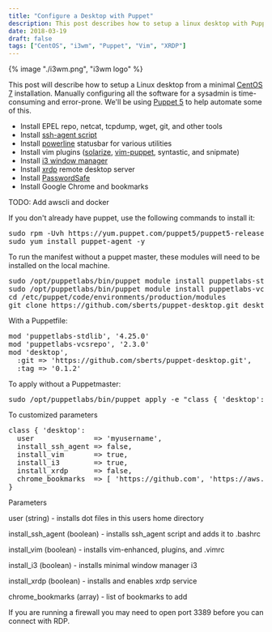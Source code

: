 ```yaml
---
title: "Configure a Desktop with Puppet"
description: This post describes how to setup a linux desktop with Puppet.
date: 2018-03-19
draft: false
tags: ["CentOS", "i3wm", "Puppet", "Vim", "XRDP"]
---
```


{% image "./i3wm.png", "i3wm logo" %}
<p>This post will describe how to setup a Linux desktop from a minimal <a href="https://www.centos.org">CentOS 7</a> installation. Manually configuring all the software for a sysadmin is time-consuming and error-prone. We'll be using <a href="https://puppet.com/docs/puppet/5.0/index.html">Puppet 5</a> to help automate some of this.
<ul>
 	<li>Install EPEL repo, netcat, tcpdump, wget, git, and other tools</li>
 	<li>Install <a href="http://mah.everybody.org/docs/ssh">ssh-agent script</a></li>
 	<li>Install <a href="https://github.com/powerline/powerline">powerline</a> statusbar for various utilities</li>
 	<li>Install vim plugins (<a href="http://ethanschoonover.com/solarized">solarize</a>, <a href="https://github.com/rodjek/vim-puppet">vim-puppet</a>, syntastic, and snipmate)</li>
 	<li>Install <a href="https://i3wm.org">i3 window manager</a></li>
 	<li>Install <a href="https://www.xrdp.org">xrdp</a> remote desktop server</li>
       <li>Install <a href="https://pwsafe.org">PasswordSafe</a>
 	<li>Install Google Chrome and bookmarks</li>
</ul>

TODO: Add awscli and docker

If you don't already have puppet, use the following commands to install it:
<pre>
sudo rpm -Uvh https://yum.puppet.com/puppet5/puppet5-release-el-7.noarch.rpm
sudo yum install puppet-agent -y
</pre>

To run the manifest without a puppet master, these modules will need to be installed on the local machine.
<pre>
sudo /opt/puppetlabs/bin/puppet module install puppetlabs-stdlib
sudo /opt/puppetlabs/bin/puppet module install puppetlabs-vcsrepo
cd /etc/puppet/code/environments/production/modules
git clone https://github.com/sberts/puppet-desktop.git desktop
</pre>

With a Puppetfile:
<pre>
mod 'puppetlabs-stdlib', '4.25.0'
mod 'puppetlabs-vcsrepo', '2.3.0'
mod 'desktop',
  :git => 'https://github.com/sberts/puppet-desktop.git',
  :tag => '0.1.2'
</pre>

To apply without a Puppetmaster:
<pre>
sudo /opt/puppetlabs/bin/puppet apply -e "class { 'desktop': user => 'ec2-user', }"
</pre>

To customized parameters
<pre>
class { 'desktop':
  user              => 'myusername',
  install_ssh_agent => false,
  install_vim       => true,
  install_i3        => true,
  install_xrdp      => false,
  chrome_bookmarks  => [ 'https://github.com', 'https://aws.amazon.com' ],
}
</pre>

Parameters

user (string) - installs dot files in this users home directory

install_ssh_agent (boolean) - installs ssh_agent script and adds it to .bashrc

install_vim (boolean) - installs vim-enhanced, plugins, and .vimrc

install_i3 (boolean) - installs minimal window manager i3

install_xrdp (boolean) - installs and enables xrdp service

chrome_bookmarks (array) - list of bookmarks to add

If you are running a firewall you may need to open port 3389 before you can connect with RDP.
